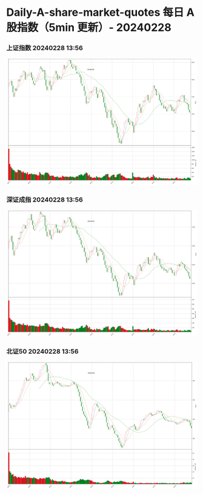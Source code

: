 
# Daily-A-share-market-quotes 每日 A 股指数（5min 更新）- 20240228

### 上证指数 20240228 13:56
![](./fig/2024/2/20240228-sh000001.png)

### 深证成指 20240228 13:56
![](./fig/2024/2/20240228-sz399001.png)

### 北证50 20240228 13:56
![](./fig/2024/2/20240228-bj899050.png)
